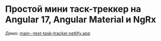 # Простой мини таск-треккер на Angular 17, Angular Material и NgRx

Демо: [main--test-task-tracker.netlify.app](https://main--test-task-tracker.netlify.app/list)
